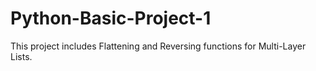 # Python-Basic-Project-1
 This project includes Flattening and Reversing functions for Multi-Layer Lists.
